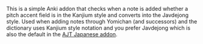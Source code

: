 This is a simple Anki addon that checks when a note is added whether a pitch accent field is in the Kanjium style and converts into the Javdejong style. Used when adding notes through Yomichan (and successors) and the dictionary uses Kanjium style notation and you prefer Javdejong which is also the default in the [AJT Japanese addon](https://github.com/Ajatt-Tools/Japanese).
